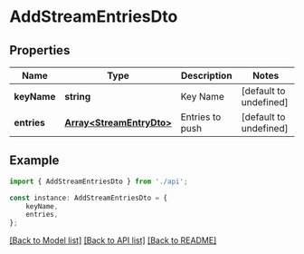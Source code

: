 # AddStreamEntriesDto


## Properties

Name | Type | Description | Notes
------------ | ------------- | ------------- | -------------
**keyName** | **string** | Key Name | [default to undefined]
**entries** | [**Array&lt;StreamEntryDto&gt;**](StreamEntryDto.md) | Entries to push | [default to undefined]

## Example

```typescript
import { AddStreamEntriesDto } from './api';

const instance: AddStreamEntriesDto = {
    keyName,
    entries,
};
```

[[Back to Model list]](../README.md#documentation-for-models) [[Back to API list]](../README.md#documentation-for-api-endpoints) [[Back to README]](../README.md)
